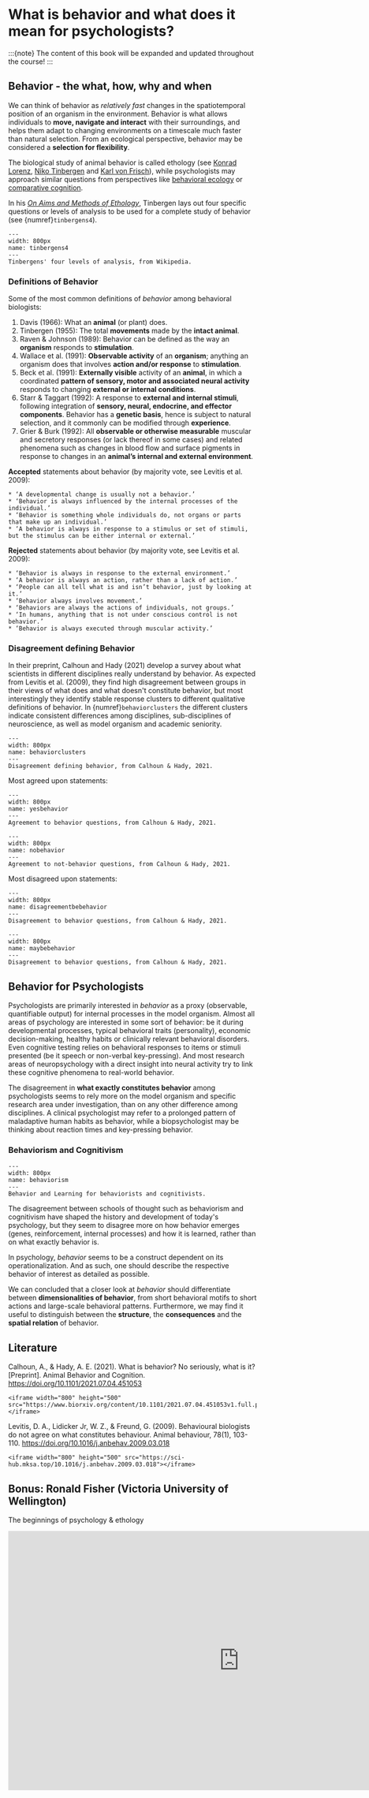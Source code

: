 # What is behavior and what does it mean for psychologists?

:::{note}
The content of this book will be expanded and updated throughout the course!
:::


## Behavior - the what, how, why and when
We can think of behavior as *relatively fast* changes in the spatiotemporal position of an organism in the environment. Behavior is what allows individuals to **move, navigate and interact** with their surroundings, and helps them adapt to changing environments on a timescale much faster than natural selection. From an ecological perspective, behavior may be considered a **selection for flexibility**.

The biological study of animal behavior is called ethology (see [Konrad Lorenz](https://en.wikipedia.org/wiki/Konrad_Lorenz), [Niko Tinbergen](https://en.wikipedia.org/wiki/Nikolaas_Tinbergen) and [Karl von Frisch](https://en.wikipedia.org/wiki/Karl_von_Frisch)), while psychologists may approach similar questions from perspectives like [behavioral ecology](https://en.wikipedia.org/wiki/Behavioral_ecology) or [comparative cognition](https://en.wikipedia.org/wiki/Comparative_psychology). 

In his [*On Aims and Methods of Ethology*](https://www.esf.edu/efb/faculty/documents/tinbergen1963onethology.pdf), Tinbergen lays out four specific questions or levels of analysis to be used for a complete study of behavior (see {numref}`tinbergens4`).

```{figure} content/tinbergens4.png
---
width: 800px
name: tinbergens4
---
Tinbergens' four levels of analysis, from Wikipedia.
```


### Definitions of Behavior
Some of the most common definitions of *behavior* among behavioral biologists:

1. Davis (1966): What an **animal** (or plant) does.
2. Tinbergen (1955): The total **movements** made by the **intact animal**.
3. Raven & Johnson (1989): Behavior can be defined as the way an **organism** responds to **stimulation**.
4. Wallace et al. (1991): **Observable activity** of an **organism**; anything an organism does that involves **action and/or response** to **stimulation**.
5. Beck et al. (1991): **Externally visible** activity of an **animal**, in which a coordinated **pattern of sensory, motor and associated neural activity** responds to changing **external or internal conditions**.
6. Starr & Taggart (1992): A response to **external and internal stimuli**, following integration of **sensory, neural, endocrine, and effector components**. Behavior has a **genetic basis**, hence is subject to natural selection, and it commonly can be modified through **experience**.
7. Grier & Burk (1992): All **observable or otherwise measurable** muscular and secretory responses (or lack thereof in some cases) and related phenomena such as changes in blood flow and surface pigments in response to changes in an **animal’s internal and external environment**.

**Accepted** statements about behavior (by majority vote, see Levitis et al. 2009):
```{toggle}
* ‘A developmental change is usually not a behavior.’
* ‘Behavior is always influenced by the internal processes of the individual.’
* ‘Behavior is something whole individuals do, not organs or parts that make up an individual.’
* ‘A behavior is always in response to a stimulus or set of stimuli, but the stimulus can be either internal or external.’
```

**Rejected** statements about behavior (by majority vote, see Levitis et al. 2009):
```{toggle}
* ‘Behavior is always in response to the external environment.’
* ‘A behavior is always an action, rather than a lack of action.’
* ‘People can all tell what is and isn’t behavior, just by looking at it.’
* ‘Behavior always involves movement.’
* ‘Behaviors are always the actions of individuals, not groups.’
* ‘In humans, anything that is not under conscious control is not behavior.’
* ‘Behavior is always executed through muscular activity.’
```

### Disagreement defining Behavior

In their preprint, Calhoun and Hady (2021) develop a survey about what scientists in different disciplines really understand by behavior. As expected from Levitis et al. (2009), they find high disagreement between groups in their views of what does and what doesn't constitute behavior, but most interestingly they identify stable response clusters to different qualitative definitions of behavior. In {numref}`behaviorclusters` the different clusters indicate consistent differences among disciplines, sub-disciplines of neuroscience, as well as model organism and academic seniority. 

```{figure} content/behaviorclusters.png
---
width: 800px
name: behaviorclusters
---
Disagreement defining behavior, from Calhoun & Hady, 2021.
```

Most agreed upon statements:

```{figure} content/yesbehavior.png
---
width: 800px
name: yesbehavior
---
Agreement to behavior questions, from Calhoun & Hady, 2021.
```

```{figure} content/nobehavior.png
---
width: 800px
name: nobehavior
---
Agreement to not-behavior questions, from Calhoun & Hady, 2021.

```

Most disagreed upon statements:

```{figure} content/disagreementbehavior.png
---
width: 800px
name: disagreementbebehavior
---
Disagreement to behavior questions, from Calhoun & Hady, 2021.
```

```{figure} content/maybebehavior.png
---
width: 800px
name: maybebehavior
---
Disagreement to behavior questions, from Calhoun & Hady, 2021.
```

## Behavior for Psychologists
Psychologists are primarily interested in *behavior* as a proxy (observable, quantifiable output) for internal processes in the model organism. Almost all areas of psychology are interested in some sort of behavior: be it during developmental processes, typical behavioral traits (personality), economic decision-making, healthy habits or clinically relevant behavioral disorders. Even cognitive testing relies on behavioral responses to items or stimuli presented (be it speech or non-verbal key-pressing). And most research areas of neuropsychology with a direct insight into neural activity try to link these cognitive phenomena to real-world behavior.  

The disagreement in **what exactly constitutes behavior** among psychologists seems to rely more on the model organism and specific research area under investigation, than on any other difference among disciplines. A clinical psychologist may refer to a prolonged pattern of maladaptive human habits as behavior, while a biopsychologist may be thinking about reaction times and key-pressing behavior. 

### Behaviorism and Cognitivism  
```{figure} content/behaviorismcognitivism.jpeg
---
width: 800px
name: behaviorism
---
Behavior and Learning for behaviorists and cognitivists.
```

The disagreement between schools of thought such as behaviorism and cognitivism have shaped the history and development of today's psychology, but they seem to disagree more on how behavior emerges (genes, reinforcement, internal processes) and how it is learned, rather than on what exactly behavior is.


In psychology, *behavior* seems to be a construct dependent on its operationalization. And as such, one should describe the respective behavior of interest as detailed as possible. 

We can concluded that a closer look at *behavior* should differentiate between **dimensionalities of behavior**, from short behavioral motifs to short actions and large-scale behavioral patterns. Furthermore, we may find it useful to distinguish between the **structure**, the **consequences** and the **spatial relation** of behavior.  



## Literature

Calhoun, A., & Hady, A. E. (2021). What is behavior? No seriously, what is it? [Preprint]. Animal Behavior and Cognition. https://doi.org/10.1101/2021.07.04.451053
```{toggle}
<iframe width="800" height="500" src="https://www.biorxiv.org/content/10.1101/2021.07.04.451053v1.full.pdf"></iframe>
```

Levitis, D. A., Lidicker Jr, W. Z., & Freund, G. (2009). Behavioural biologists do not agree on what constitutes behaviour. Animal behaviour, 78(1), 103-110. https://doi.org/10.1016/j.anbehav.2009.03.018
```{toggle}
<iframe width="800" height="500" src="https://sci-hub.mksa.top/10.1016/j.anbehav.2009.03.018"></iframe>
```


## Bonus: Ronald Fisher (Victoria University of Wellington)

The beginnings of psychology & ethology

<iframe width="935" height="526" src="https://www.youtube.com/embed/KncqqoP7UI4?list=PL6lKKJXBkPSDrRSAHdJhDZOrwyyuRwCz0" title="YouTube video player" frameborder="0" allow="accelerometer; autoplay; clipboard-write; encrypted-media; gyroscope; picture-in-picture" allowfullscreen></iframe>


